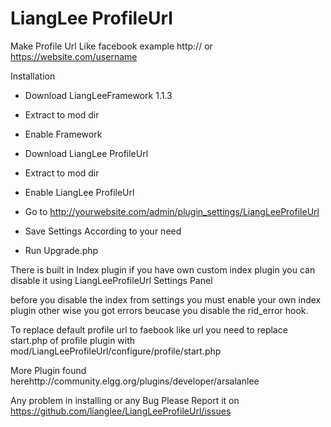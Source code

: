 LiangLee ProfileUrl
=====================

Make Profile Url Like facebook example http:// or https://website.com/username

Installation

* Download LiangLeeFramework 1.1.3

* Extract to mod dir

* Enable Framework

* Download LiangLee ProfileUrl

* Extract to mod dir

* Enable LiangLee ProfileUrl

* Go to http://yourwebsite.com/admin/plugin_settings/LiangLeeProfileUrl

* Save Settings According to your need

* Run Upgrade.php


There is built in Index plugin if you have own custom index plugin you can disable it using LiangLeeProfileUrl Settings Panel

before you disable the index from settings you must enable your own index plugin other wise you got errors beucase you disable the rid_error hook.

To replace default profile url to faebook like url you need to replace start.php of profile plugin
with mod/LiangLeeProfileUrl/configure/profile/start.php

More Plugin found herehttp://community.elgg.org/plugins/developer/arsalanlee

Any problem in installing or any Bug Please Report it on https://github.com/lianglee/LiangLeeProfileUrl/issues
